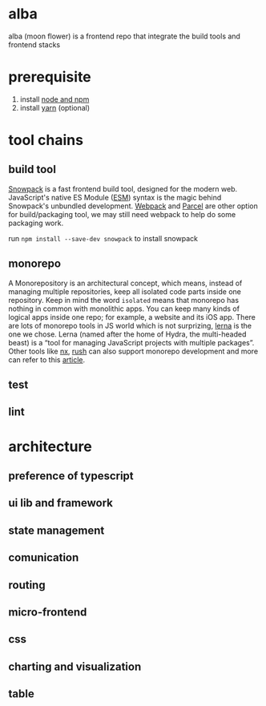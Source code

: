 # alba
alba (moon flower) is a frontend repo that integrate the build tools and frontend stacks 

# prerequisite

1. install [node and npm](https://treehouse.github.io/installation-guides/mac/node-mac.html)
2. install [yarn](https://classic.yarnpkg.com/en/docs/install/#mac-stable) (optional)

# tool chains
## build tool
[Snowpack](https://www.snowpack.dev/) is a fast frontend build tool, designed for the modern web. JavaScript's native ES Module ([ESM](https://irian.to/blogs/what-are-cjs-amd-umd-and-esm-in-javascript/)) syntax is the magic behind Snowpack's unbundled development. 
[Webpack](https://webpack.js.org/) and [Parcel](https://parceljs.org/) are other option for build/packaging tool, we may still need webpack to help do some packaging work.

run `npm install --save-dev snowpack` to install snowpack

## monorepo
A Monorepository is an architectural concept, which means, instead of managing multiple repositories, keep all isolated code parts inside one repository. Keep in mind the word `isolated` means that monorepo has nothing in common with monolithic apps. You can keep many kinds of logical apps inside one repo; for example, a website and its iOS app.
There are lots of monorepo tools in JS world which is not surprizing, [lerna](https://github.com/lerna/lerna) is the one we chose. Lerna (named after the home of Hydra, the multi-headed beast) is a “tool for managing JavaScript projects with multiple packages”.
Other tools like [nx](https://nx.dev/react), [rush](https://rushjs.io/) can also support monorepo development and more can refer to this [article](https://blog.bitsrc.io/11-tools-to-build-a-monorepo-in-2021-7ce904821cc2).

## test

## lint

# architecture

## preference of typescript

## ui lib and framework

## state management

## comunication

## routing

## micro-frontend

## css

## charting and visualization

## table



